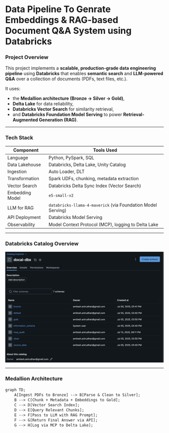 # Data Pipeline To Genrate Embeddings & RAG-based Document Q&A System using Databricks

### Project Overview

This project implements a **scalable, production-grade data engineering pipeline** using **Databricks** that enables **semantic search** and **LLM-powered Q&A** over a collection of documents (PDFs, text files, etc.).

It uses:
- the **Medallion architecture (Bronze → Silver → Gold)**,
- **Delta Lake** for data reliability,
- **Databricks Vector Search** for similarity retrieval,
- and **Databricks Foundation Model Serving** to power **Retrieval-Augmented Generation (RAG)**.

---

### Tech Stack

| Component              | Tools Used                                                                 |
|------------------------|----------------------------------------------------------------------------|
| Language               | Python, PySpark, SQL                                                       |
| Data Lakehouse         | Databricks, Delta Lake, Unity Catalog                                      |
| Ingestion              | Auto Loader, DLT                                                           |
| Transformation         | Spark UDFs, chunking, metadata extraction                                  |
| Vector Search          | Databricks Delta Sync Index (Vector Search)                                |
| Embedding Model        | `e5-small-v2`                                                              |
| LLM for RAG            | `databricks-llama-4-maverick` (via Foundation Model Serving)               |
| API Deployment         | Databricks Model Serving                                                   |
| Observability          | Model Context Protocol (MCP), logging to Delta Lake                        |

---

### Databricks Catalog Overview

![Alt text](https://github.com/amitesh0109/docai-dbx/blob/main/Databrick%20Catalog%20Overview.png)

---

### Medallion Architecture

```mermaid
graph TD;
    A[Ingest PDFs to Bronze] --> B[Parse & Clean to Silver];
    B --> C[Chunk + Metadata + Embeddings to Gold];
    C --> D[Vector Search Index];
    D --> E[Query Relevant Chunks];
    E --> F[Pass to LLM with RAG Prompt];
    F --> G[Return Final Answer via API];
    G --> H[Log via MCP to Delta Lake];
